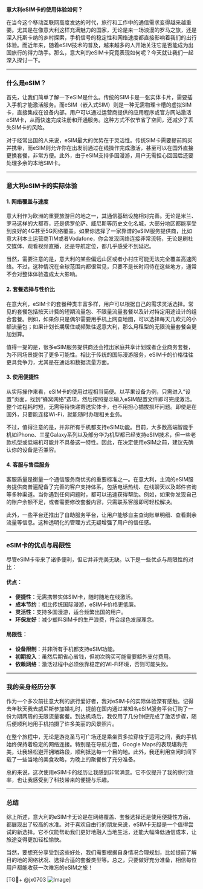 **意大利eSIM卡的使用体验如何？**

在当今这个移动互联网高度发达的时代，旅行和工作中的通信需求变得越来越重要。尤其是在像意大利这样充满魅力的国家，无论是来一场浪漫的罗马之旅，还是深入托斯卡纳的乡村探索，手机信号的稳定性和网络速度都直接影响着我们的出行体验。而近年来，随着eSIM技术的普及，越来越多的人开始关注它是否能成为出国旅行的得力助手。那么，意大利的eSIM卡究竟表现如何呢？今天就让我们一起深入探讨一下。

---

### **什么是eSIM？**

首先，让我们简单了解一下eSIM是什么。传统的SIM卡是一张实体卡片，需要插入手机才能激活服务。而eSIM（嵌入式SIM）则是一种无需物理卡槽的虚拟SIM卡，直接集成在设备内部。用户可以通过运营商提供的应用程序或官方网站激活eSIM卡，从而快速完成注册和开通服务。这种方式不仅节省了空间，还减少了丢失SIM卡的风险。

对于经常出国的人来说，eSIM最大的优势在于灵活性。传统SIM卡需要提前购买并携带，而eSIM则允许你在出发前通过在线操作完成激活，甚至可以在国外直接更换套餐，非常方便。此外，由于eSIM支持多国漫游，用户无需担心回国后还要处理多余的本地SIM卡。

---

### **意大利eSIM卡的实际体验**

#### **1. 网络覆盖与速度**
意大利作为欧洲的重要旅游目的地之一，其通信基础设施相对完善。无论是米兰、罗马这样的大都市，还是佛罗伦萨、威尼斯等历史文化名城，大部分地区都能享受到良好的4G甚至5G网络覆盖。如果你选择了一家靠谱的eSIM服务提供商，比如意大利本土运营商TIM或者Vodafone，你会发现网络连接非常流畅，无论是刷社交媒体、观看视频直播，还是导航定位，都几乎感受不到延迟。

当然，需要注意的是，意大利的某些偏远山区或者小村庄可能无法完全覆盖高速网络。不过，这种情况在全球范围内都很常见，只要不是长时间待在这些地方，通常不会对整体体验造成太大影响。

#### **2. 套餐选择与性价比**
在意大利，eSIM卡的套餐种类丰富多样，用户可以根据自己的需求灵活选择。常见的套餐包括按天计费的短期流量包、不限量流量套餐以及针对特定用途设计的组合套餐。例如，如果你只是偶尔需要用手机上网查地图，可以选择每天几欧元的小额流量包；如果计划长期居住或频繁往返意大利，那么月租型的无限流量套餐会更加划算。

值得一提的是，很多eSIM服务提供商还会推出家庭共享计划或者企业商务套餐，为不同场景提供了更多可能性。相比于传统的国际漫游服务，eSIM卡的价格往往更具竞争力，尤其是在通话和数据流量方面。

#### **3. 使用便捷性**
从实际操作来看，eSIM卡的使用过程相当简便。以苹果设备为例，只需进入“设置”页面，找到“蜂窝网络”选项，然后按照提示输入eSIM配置文件即可完成激活。整个过程耗时短，无需等待快递寄送实体卡，也不用担心插拔损坏问题。即使是在国外，只要能连接Wi-Fi，就能随时办理相关业务。

不过，值得注意的是，并非所有手机都支持eSIM功能。目前，大多数高端智能手机如iPhone、三星Galaxy系列以及部分华为机型都已经支持eSIM技术，但一些老款机型或低端机可能并不具备这一特性。因此，在决定使用eSIM之前，建议先确认你的设备是否兼容。

#### **4. 客服与售后服务**
客服质量是衡量一个通信服务商优劣的重要标准之一。在意大利，主流的eSIM服务提供商普遍配备了完善的客户支持体系，包括电话热线、在线聊天以及邮件咨询等多种渠道。当你遇到任何问题时，都可以迅速获得帮助。例如，如果你发现自己的账户余额不足，或者需要修改套餐内容，只需联系客服即可轻松解决。

此外，一些平台还推出了自助服务平台，让用户能够自主查询账单明细、查看剩余流量等信息。这种透明化的管理方式无疑增强了用户的信任感。

---

### **eSIM卡的优点与局限性**

尽管eSIM卡带来了诸多便利，但它并非完美无缺。以下是一些优点与局限性的对比：

#### **优点：**
- **便捷性**：无需携带实体SIM卡，随时随地在线激活。
- **成本节约**：相比传统国际漫游，eSIM卡价格更低廉。
- **灵活性**：支持多国漫游，适合频繁出国的用户。
- **环保友好**：减少塑料SIM卡的生产浪费，符合绿色发展理念。

#### **局限性：**
- **设备限制**：并非所有手机都支持eSIM功能。
- **初期投入**：虽然后期省心省钱，但初次购买可能需要额外支付费用。
- **依赖网络**：激活过程中必须依靠稳定的Wi-Fi环境，否则可能失败。

---

### **我的亲身经历分享**

作为一个多次前往意大利的旅行爱好者，我对eSIM卡的实际体验深有感触。记得去年秋天我去威尼斯参加婚礼时，提前在国内通过某知名eSIM服务平台订购了一份为期两周的无限流量套餐。到达机场后，我仅用了几分钟便完成了激活步骤，随后便顺利地用手机拍摄了许多美丽的风景照片。

在整个旅程中，无论是游览圣马可广场还是乘坐贡多拉穿梭于运河之间，我的手机始终保持着稳定的网络连接。特别是在导航方面，Google Maps的表现堪称完美，让我轻松避开拥堵路段，顺利抵达每一个目的地。此外，我还利用空闲时间下载了一些当地的美食攻略，为晚上的聚餐做了充分准备。

总的来说，这次使用eSIM卡的经历让我感到非常满意。它不仅提升了我的旅行效率，也让我感受到了科技带来的便捷与乐趣。

---

### **总结**

综上所述，意大利的eSIM卡无论是在网络覆盖、套餐选择还是使用便捷性方面，都展现出了较高的水准。对于喜欢自由行的朋友来说，eSIM卡无疑是一个值得尝试的新选择。它不仅能帮助我们更好地融入当地生活，还能大幅降低通信成本，让旅途变得更加轻松愉快。

当然，要想充分享受到这些好处，我们需要根据自身情况合理规划，比如提前了解目的地的网络状况、选择合适的套餐类型等。总之，只要做好充分准备，相信每位用户都能收获一次难忘的eSIM之旅！

[TG💪+ @jx0703 ![Image](https://github.com/user-attachments/assets/dbca1d08-cadb-493c-b0ec-ad6f7a83f270)]